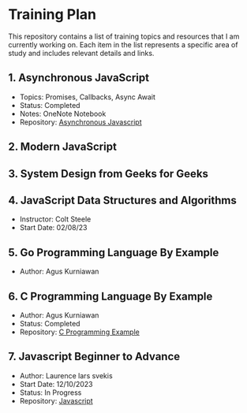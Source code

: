 # Training Plan

This repository contains a list of training topics and resources that I am currently working on. Each item in the list represents a specific area of study and includes relevant details and links.

## 1. Asynchronous JavaScript
   - Topics: Promises, Callbacks, Async Await
   - Status: Completed
   - Notes: OneNote Notebook
   - Repository: [Asynchronous Javascript](https://github.com/ParasPidurkar/Training/tree/76c46d3590f08fc438e952fed3c024bc144337df/asynchronous-javascript-tutorial)

## 2. Modern JavaScript

## 3. System Design from Geeks for Geeks

## 4. JavaScript Data Structures and Algorithms
   - Instructor: Colt Steele
   - Start Date: 02/08/23

## 5. Go Programming Language By Example
   - Author: Agus Kurniawan

## 6. C Programming Language By Example
   - Author: Agus Kurniawan
   - Status: Completed
   - Repository: [C Programming Example](https://github.com/ParasPidurkar/Super_C_programming-.git)

## 7. Javascript Beginner to Advance
   - Author: Laurence lars svekis
   - Start Date: 12/10/2023
   - Status: In Progress
   - Repository: [Javascript](https://github.com/ParasPidurkar/Web_Development/tree/main/Javascript)


